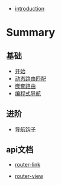 * [introduction]()

# Summary

## 基础

* [开始](README.md)
* [动态路由匹配](er-ji-mu-lu-1.md)
* [嵌套路由](er-ji-mu-lu-2.md)
* [编程式导航]()

## 进阶

* [导航钩子](yi-ji-mu-lu-2/er-ji-mu-lu-1.md)

## api文档
* [router-link](http://www.baidu.com)
- [router-view](er-ji-mu-lu-2.md)


